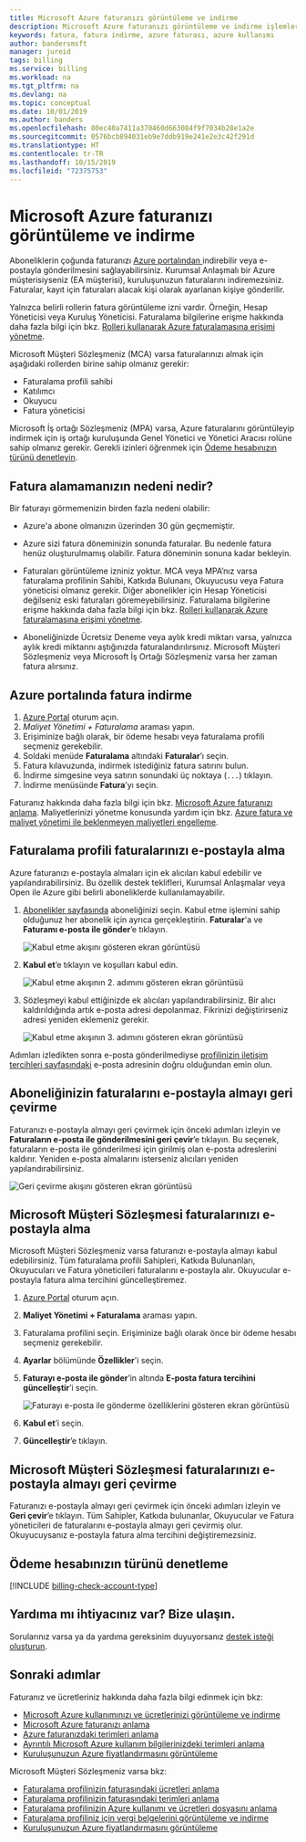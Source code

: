 ```yaml
---
title: Microsoft Azure faturanızı görüntüleme ve indirme
description: Microsoft Azure faturanızı görüntüleme ve indirme işlemleri açıklanır.
keywords: fatura, fatura indirme, azure faturası, azure kullanımı
author: bandersmsft
manager: jureid
tags: billing
ms.service: billing
ms.workload: na
ms.tgt_pltfrm: na
ms.devlang: na
ms.topic: conceptual
ms.date: 10/01/2019
ms.author: banders
ms.openlocfilehash: 80ec40a7411a370460d663084f9f7034b28e1a2e
ms.sourcegitcommit: 0576bcb894031eb9e7ddb919e241e2e3c42f291d
ms.translationtype: HT
ms.contentlocale: tr-TR
ms.lasthandoff: 10/15/2019
ms.locfileid: "72375753"
---
```

# <a name="view-and-download-your-microsoft-azure-invoice"></a>Microsoft Azure faturanızı görüntüleme ve indirme

Aboneliklerin çoğunda faturanızı [Azure portalından ](https://portal.azure.com/#blade/Microsoft_Azure_Billing/SubscriptionsBlade)indirebilir veya e-postayla gönderilmesini sağlayabilirsiniz. Kurumsal Anlaşmalı bir Azure müşterisiyseniz (EA müşterisi), kuruluşunuzun faturalarını indiremezsiniz. Faturalar, kayıt için faturaları alacak kişi olarak ayarlanan kişiye gönderilir.

Yalnızca belirli rollerin fatura görüntüleme izni vardır. Örneğin, Hesap Yöneticisi veya Kuruluş Yöneticisi. Faturalama bilgilerine erişme hakkında daha fazla bilgi için bkz. [Rolleri kullanarak Azure faturalamasına erişimi yönetme](billing-manage-access.md).

Microsoft Müşteri Sözleşmeniz (MCA) varsa faturalarınızı almak için aşağıdaki rollerden birine sahip olmanız gerekir:

- Faturalama profili sahibi
- Katılımcı
- Okuyucu
- Fatura yöneticisi

Microsoft İş ortağı Sözleşmeniz (MPA) varsa, Azure faturalarını görüntüleyip indirmek için iş ortağı kuruluşunda Genel Yönetici ve Yönetici Aracısı rolüne sahip olmanız gerekir. Gerekli izinleri öğrenmek için [Ödeme hesabınızın türünü denetleyin](#check-your-billing-account-type). 

<!-- For more information about billing roles for Microsoft Customer Agreements, see [Billing profile roles and tasks](billing-understand-mca-roles.md#billing-profile-roles-and-tasks). -->

## <a name="noinvoice"></a> Fatura alamamanızın nedeni nedir?

Bir faturayı görmemenizin birden fazla nedeni olabilir:

- Azure'a abone olmanızın üzerinden 30 gün geçmemiştir.

- Azure sizi fatura döneminizin sonunda faturalar. Bu nedenle fatura henüz oluşturulmamış olabilir. Fatura döneminin sonuna kadar bekleyin.

- Faturaları görüntüleme izniniz yoktur. MCA veya MPA’nız varsa faturalama profilinin Sahibi, Katkıda Bulunanı, Okuyucusu veya Fatura yöneticisi olmanız gerekir. Diğer abonelikler için Hesap Yöneticisi değilseniz eski faturaları göremeyebilirsiniz. Faturalama bilgilerine erişme hakkında daha fazla bilgi için bkz. [Rolleri kullanarak Azure faturalamasına erişimi yönetme](billing-manage-access.md).

- Aboneliğinizde Ücretsiz Deneme veya aylık kredi miktarı varsa, yalnızca aylık kredi miktarını aştığınızda faturalandırılırsınız. Microsoft Müşteri Sözleşmeniz veya Microsoft İş Ortağı Sözleşmeniz varsa her zaman fatura alırsınız. 

## <a name="download-invoices-in-the-azure-portal"></a>Azure portalında fatura indirme

1. [Azure Portal](https://portal.azure.com) oturum açın.
1. *Maliyet Yönetimi + Faturalama* araması yapın.
1. Erişiminize bağlı olarak, bir ödeme hesabı veya faturalama profili seçmeniz gerekebilir.
1. Soldaki menüde **Faturalama** altındaki **Faturalar**’ı seçin.
1. Fatura kılavuzunda, indirmek istediğiniz fatura satırını bulun.
1. İndirme simgesine veya satırın sonundaki üç noktaya (`...`) tıklayın.
1. İndirme menüsünde **Fatura**’yı seçin.

Faturanız hakkında daha fazla bilgi için bkz. [Microsoft Azure faturanızı anlama](billing-understand-your-bill.md). Maliyetlerinizi yönetme konusunda yardım için bkz. [Azure fatura ve maliyet yönetimi ile beklenmeyen maliyetleri engelleme](billing-getting-started.md).

## <a name="get-your-subscriptions-invoices-in-email"></a>Faturalama profili faturalarınızı e-postayla alma

Azure faturanızı e-postayla almaları için ek alıcıları kabul edebilir ve yapılandırabilirsiniz. Bu özellik destek teklifleri, Kurumsal Anlaşmalar veya Open ile Azure gibi belirli aboneliklerde kullanılamayabilir.

1. [Abonelikler sayfasında](https://portal.azure.com/#blade/Microsoft_Azure_Billing/SubscriptionsBlade) aboneliğinizi seçin. Kabul etme işlemini sahip olduğunuz her abonelik için ayrıca gerçekleştirin. **Faturalar**'a ve **Faturamı e-posta ile gönder**’e tıklayın.

    ![Kabul etme akışını gösteren ekran görüntüsü](./media/billing-download-azure-invoice-daily-usage-date/InvoicesDeepLink.PNG)

2. **Kabul et**’e tıklayın ve koşulları kabul edin.

    ![Kabul etme akışının 2. adımını gösteren ekran görüntüsü](./media/billing-download-azure-invoice-daily-usage-date/InvoiceArticleStep2.PNG)

3. Sözleşmeyi kabul ettiğinizde ek alıcıları yapılandırabilirsiniz. Bir alıcı kaldırıldığında artık e-posta adresi depolanmaz. Fikrinizi değiştirirseniz adresi yeniden eklemeniz gerekir.

    ![Kabul etme akışının 3. adımını gösteren ekran görüntüsü](./media/billing-download-azure-invoice-daily-usage-date/InvoiceArticleStep3.PNG)

Adımları izledikten sonra e-posta gönderilmediyse [profilinizin iletişim tercihleri sayfasındaki](https://account.windowsazure.com/profile) e-posta adresinin doğru olduğundan emin olun.

## <a name="opt-out-of-getting-your-subscriptions-invoices-in-email"></a>Aboneliğinizin faturalarını e-postayla almayı geri çevirme

Faturanızı e-postayla almayı geri çevirmek için önceki adımları izleyin ve **Faturaların e-posta ile gönderilmesini geri çevir**’e tıklayın. Bu seçenek, faturaların e-posta ile gönderilmesi için girilmiş olan e-posta adreslerini kaldırır. Yeniden e-posta almalarını isterseniz alıcıları yeniden yapılandırabilirsiniz.

 ![Geri çevirme akışını gösteren ekran görüntüsü](./media/billing-download-azure-invoice-daily-usage-date/InvoiceArticleStep4.PNG)

<!-- Does following section apply to MPA too? -->
## <a name="get-your-microsoft-customer-agreement-invoices-in-email"></a>Microsoft Müşteri Sözleşmesi faturalarınızı e-postayla alma

Microsoft Müşteri Sözleşmeniz varsa faturanızı e-postayla almayı kabul edebilirsiniz. Tüm faturalama profili Sahipleri, Katkıda Bulunanları, Okuyucuları ve Fatura yöneticileri faturalarını e-postayla alır. Okuyucular e-postayla fatura alma tercihini güncelleştiremez.

1. [Azure Portal](https://portal.azure.com) oturum açın.
1. **Maliyet Yönetimi + Faturalama** araması yapın.
1. Faturalama profilini seçin. Erişiminize bağlı olarak önce bir ödeme hesabı seçmeniz gerekebilir.
1. **Ayarlar** bölümünde **Özellikler**'i seçin.
1. **Faturayı e-posta ile gönder**’in altında **E-posta fatura tercihini güncelleştir**’i seçin.

    ![Faturayı e-posta ile gönderme özelliklerini gösteren ekran görüntüsü](./media/billing-download-azure-invoice/billingprofile-email.png)

1. **Kabul et**’i seçin.
1. **Güncelleştir**’e tıklayın.

## <a name="opt-out-of-getting-your-microsoft-customer-agreement-invoices-in-email"></a>Microsoft Müşteri Sözleşmesi faturalarınızı e-postayla almayı geri çevirme

Faturanızı e-postayla almayı geri çevirmek için önceki adımları izleyin ve **Geri çevir**’e tıklayın. Tüm Sahipler, Katkıda bulunanlar, Okuyucular ve Fatura yöneticileri de faturalarını e-postayla almayı geri çevirmiş olur. Okuyucuysanız e-postayla fatura alma tercihini değiştiremezsiniz.

## <a name="check-your-billing-account-type"></a>Ödeme hesabınızın türünü denetleme
[!INCLUDE [billing-check-account-type](../../includes/billing-check-account-type.md)]

## <a name="need-help-contact-us"></a>Yardıma mı ihtiyacınız var? Bize ulaşın.

Sorularınız varsa ya da yardıma gereksinim duyuyorsanız [destek isteği oluşturun](https://go.microsoft.com/fwlink/?linkid=2083458).

## <a name="next-steps"></a>Sonraki adımlar

Faturanız ve ücretleriniz hakkında daha fazla bilgi edinmek için bkz:

- [Microsoft Azure kullanımınızı ve ücretlerinizi görüntüleme ve indirme](billing-download-azure-daily-usage.md)
- [Microsoft Azure faturanızı anlama](billing-understand-your-bill.md)
- [Azure faturanızdaki terimleri anlama](billing-understand-your-invoice.md)
- [Ayrıntılı Microsoft Azure kullanım bilgilerinizdeki terimleri anlama](billing-understand-your-usage.md)
- [Kuruluşunuzun Azure fiyatlandırmasını görüntüleme](billing-ea-pricing.md)

Microsoft Müşteri Sözleşmeniz varsa bkz:

- [Faturalama profilinizin faturasındaki ücretleri anlama](billing-mca-understand-your-bill.md)
- [Faturalama profilinizin faturasındaki terimleri anlama](billing-mca-understand-your-invoice.md)
- [Faturalama profilinizin Azure kullanımı ve ücretleri dosyasını anlama](billing-mca-understand-your-usage.md)
- [Faturalama profiliniz için vergi belgelerini görüntüleme ve indirme](billing-mca-download-tax-document.md)
- [Kuruluşunuzun Azure fiyatlandırmasını görüntüleme](billing-ea-pricing.md)

